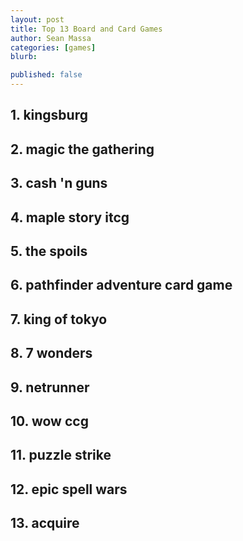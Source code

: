```yaml
---
layout: post
title: Top 13 Board and Card Games
author: Sean Massa
categories: [games]
blurb:

published: false
---
```


## 1. kingsburg
## 2. magic the gathering
## 3. cash 'n guns
## 4. maple story itcg
## 5. the spoils
## 6. pathfinder adventure card game
## 7. king of tokyo
## 8. 7 wonders
## 9. netrunner
## 10. wow ccg
## 11. puzzle strike
## 12. epic spell wars
## 13. acquire



